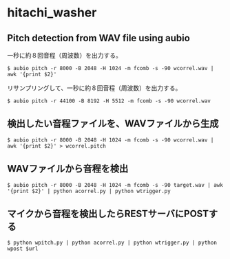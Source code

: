 # hitachi_washer

## Pitch detection from WAV file using aubio

一秒に約８回音程（周波数）を出力する。

```
$ aubio pitch -r 8000 -B 2048 -H 1024 -m fcomb -s -90 wcorrel.wav | awk '{print $2}'
```

リサンプリングして、一秒に約８回音程（周波数）を出力する。

```
$ aubio pitch -r 44100 -B 8192 -H 5512 -m fcomb -s -90 wcorrel.wav
```

## 検出したい音程ファイルを、WAVファイルから生成

```
$ aubio pitch -r 8000 -B 2048 -H 1024 -m fcomb -s -90 wcorrel.wav | awk '{print $2}' > wcorrel.pitch
```

## WAVファイルから音程を検出

```
$ aubio pitch -r 8000 -B 2048 -H 1024 -m fcomb -s -90 target.wav | awk '{print $2}' | python acorrel.py | python wtrigger.py
```

## マイクから音程を検出したらRESTサーバにPOSTする

```
$ python wpitch.py | python acorrel.py | python wtrigger.py | python  wpost $url
```



